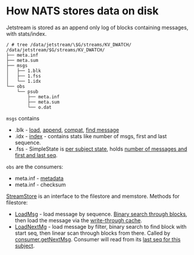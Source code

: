 # How NATS stores data on disk

Jetstream is stored as an append only log of blocks containing messages, with stats/index.

```
/ # tree /data/jetstream/\$G/streams/KV_DWATCH/
/data/jetstream/$G/streams/KV_DWATCH/
├── meta.inf
├── meta.sum
├── msgs
│   ├── 1.blk
│   ├── 1.fss
│   └── 1.idx
└── obs
    └── psub
        ├── meta.inf
        ├── meta.sum
        └── o.dat
```

`msgs` contains

- .blk - [load](https://github.com/nats-io/nats-server/blob/6eee1f736bb3e96d9503899c5d2b3c61e260c644/server/filestore.go#L1214), [append](https://github.com/nats-io/nats-server/blob/6eee1f736bb3e96d9503899c5d2b3c61e260c644/server/filestore.go#L2798), [compat](https://github.com/nats-io/nats-server/blob/6eee1f736bb3e96d9503899c5d2b3c61e260c644/server/filestore.go#L3580), [find message](https://github.com/nats-io/nats-server/blob/6eee1f736bb3e96d9503899c5d2b3c61e260c644/server/filestore.go#L2115)
- .idx - [index](https://github.com/nats-io/nats-server/blob/6eee1f736bb3e96d9503899c5d2b3c61e260c644/server/filestore.go#L5794C21-L5794C34) - contains stats like number of msgs, first and last sequence.
- .fss - SimpleState is [per subject state](https://github.com/nats-io/nats-server/blob/6eee1f736bb3e96d9503899c5d2b3c61e260c644/server/filestore.go#L2419C4-L2419C4), holds [number of messages and first and last seq](https://github.com/nats-io/nats-server/blob/6eee1f736bb3e96d9503899c5d2b3c61e260c644/server/store.go#L159).

`obs` are the consumers:

- meta.inf - [metadata](https://github.com/nats-io/nats-server/blob/6eee1f736bb3e96d9503899c5d2b3c61e260c644/server/filestore.go#L7535C42-L7535C42)
- meta.inf - checksum

[StreamStore](https://github.com/nats-io/nats-server/blob/6eee1f736bb3e96d9503899c5d2b3c61e260c644/server/store.go#L84) is an interface to the filestore and memstore. Methods for filestore:

- [LoadMsg](https://github.com/nats-io/nats-server/blob/6eee1f736bb3e96d9503899c5d2b3c61e260c644/server/filestore.go#L5559C1-L5559C1) - load message by sequence. [Binary search through blocks](https://github.com/nats-io/nats-server/blob/6eee1f736bb3e96d9503899c5d2b3c61e260c644/server/filestore.go#L4780), then load the message via the [write-through cache](https://github.com/nats-io/nats-server/blob/6eee1f736bb3e96d9503899c5d2b3c61e260c644/server/filestore.go#L238).
- [LoadNextMg](https://github.com/nats-io/nats-server/blob/6eee1f736bb3e96d9503899c5d2b3c61e260c644/server/filestore.go#L5650) - load message by filter, binary search to find block with start seq, then linear scan through blocks from there. Called by [consumer.getNextMsg](https://github.com/nats-io/nats-server/blob/6eee1f736bb3e96d9503899c5d2b3c61e260c644/server/consumer.go#L3343). Consumer will read from its [last seq for this subject](https://github.com/nats-io/nats-server/blob/6eee1f736bb3e96d9503899c5d2b3c61e260c644/server/consumer.go#L306).
